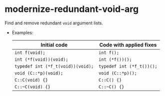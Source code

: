 # modernize-redundant-void-arg

Find and remove redundant `void` argument lists.

  - Examples:
    
    | Initial code                      | Code with applied fixes   |
    | --------------------------------- | ------------------------- |
    | `int f(void);`                    | `int f();`                |
    | `int (*f(void))(void);`           | `int (*f())();`           |
    | `typedef int (*f_t(void))(void);` | `typedef int (*f_t())();` |
    | `void (C::*p)(void);`             | `void (C::*p)();`         |
    | `C::C(void) {}`                   | `C::C() {}`               |
    | `C::~C(void) {}`                  | `C::~C() {}`              |
